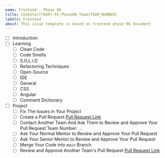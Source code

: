 ```yaml
---
name: Frontend - Phase 06
title: CodeStar[YEAR]-FE-Phase06-Team[TEAM_NUMBER]
labels: Frontend
about: This issue template is based on frontend phase 06 document
---
```


-   [ ] Introduction
-   [ ] Learning
    -   [ ] Clean Code
    -   [ ] Code Smells
    -   [ ] S.O.L.I.D
    -   [ ] Refactoring Techniques
    -   [ ] Open-Source
    -   [ ] IDE
    -   [ ] General
    -   [ ] CSS
    -   [ ] Angular
    -   [ ] Comment Dictionary
-   [ ] Project
    -   [ ] Fix The Issues in Your Project
    -   [ ] Create a Pull Request
            [Pull Request Link](#)
    -   [ ] Contact Another Team And Ask Them to Review and Approve Your Pull Request
            Team Number: ...
    -   [ ] Ask Your Normal Mentor to Review and Approve Your Pull Request
    -   [ ] Ask Your Senior Mentor to Review and Approve Your Pull Request
    -   [ ] Merge Your Code into `main` Branch
    -   [ ] Review and Approve Another Team's Pull Request
            [Pull Request Link](#)
